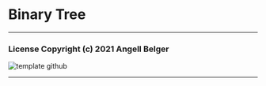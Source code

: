 # Binary Tree
 ***
### License Copyright (c) 2021 Angell Belger
![template github](https://user-images.githubusercontent.com/82967046/116450089-4639f780-a831-11eb-9673-4b18a47c4e91.png)
***
